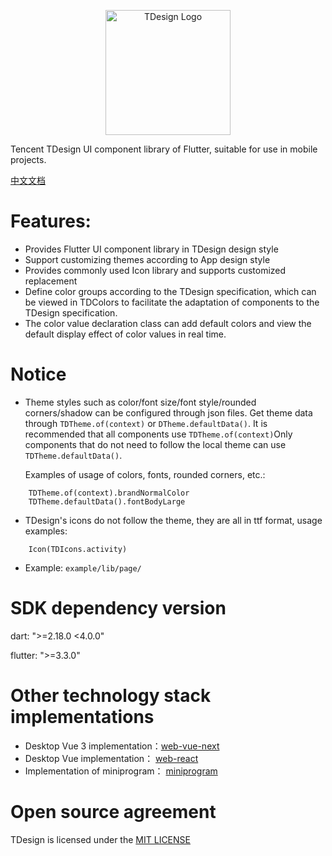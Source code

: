 <p align="center">
  <a href="https://tdesign.tencent.com/" target="_blank">
    <img alt="TDesign Logo" width="200" src="https://tdesign.gtimg.com/site/TDesign.png" />
  </a>
</p>


Tencent TDesign UI component library of Flutter, suitable for use in mobile projects. 


[中文文档](https://github.com/Tencent/tdesing-flutter/blob/main/tdesign-component/README_zh.md)


# Features:

- Provides Flutter UI component library in TDesign design style
- Support customizing themes according to App design style
- Provides commonly used Icon library and supports customized replacement
- Define color groups according to the TDesign specification, which can be viewed in TDColors to facilitate the adaptation of components to the TDesign specification.
- The color value declaration class can add default colors and view the default display effect of color values in real time.


# Notice

- Theme styles such as color/font size/font style/rounded corners/shadow can be configured through json files. Get theme data through `TDTheme.of(context)` or `DTheme.defaultData()`. It is recommended that all components use `TDTheme.of(context)`Only components that do not need to follow the local theme can use `TDTheme.defaultData()`.

  Examples of usage of colors, fonts, rounded corners, etc.:
```
    TDTheme.of(context).brandNormalColor
    TDTheme.defaultData().fontBodyLarge
```

- TDesign's icons do not follow the theme, they are all in ttf format, usage examples:
```
    Icon(TDIcons.activity)
```
    
- Example: `example/lib/page/`

# SDK dependency version

dart: ">=2.18.0 <4.0.0"

flutter: ">=3.3.0"

# Other technology stack implementations

- Desktop Vue 3 implementation：[web-vue-next](https://github.com/Tencent/tdesign-vue-next)
- Desktop Vue implementation： [web-react](https://github.com/Tencent/tdesign-vue)
- Implementation of miniprogram： [miniprogram](https://github.com/Tencent/tdesign-miniprogram)

# Open source agreement

TDesign is licensed under the [MIT LICENSE](https://github.com/Tencent/tdesing-flutter/blob/main/tdesign-component/LICENSE)